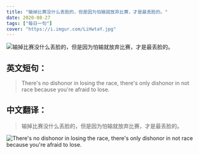 ```yaml
---
title: "输掉比赛没什么丢脸的，但是因为怕输就放弃比赛，才是最丢脸的。"
date: 2020-08-27
tags: ["每日一句"]
cover: "https://i.imgur.com/LiHwtaY.jpg"
---
```


![输掉比赛没什么丢脸的，但是因为怕输就放弃比赛，才是最丢脸的。](https://i.imgur.com/WhGHh7E.jpg)

## 英文短句：
> There's no dishonor in losing the race, there's only dishonor in not race because you're afraid to lose. 

<!--more-->

## 中文翻译：
> 输掉比赛没什么丢脸的，但是因为怕输就放弃比赛，才是最丢脸的。

![There's no dishonor in losing the race, there's only dishonor in not race because you're afraid to lose. ](https://i.imgur.com/eD6xSy2.jpg)

